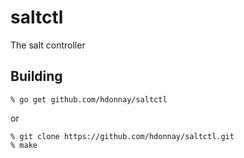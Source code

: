 saltctl
======

The salt controller

Building
--------

    % go get github.com/hdonnay/saltctl

or

    % git clone https://github.com/hdonnay/saltctl.git
    % make
